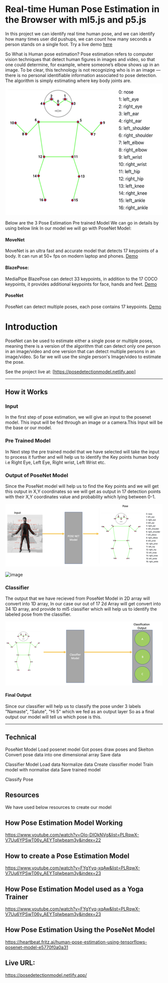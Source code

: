 # Real-time Human Pose Estimation in the Browser with ml5.js and p5.js
In this project we can identify real time human pose, and we can identify how many times user did pushups, we can count how many seconds a person stands on a single foot. Try a live demo [here](https://posedetectionmodel.netlify.app/)


So What is Human pose estimation?
Pose estimation refers to computer vision techniques that detect human figures in images and video, so that one could determine, for example, where someone’s elbow shows up in an image.
To be clear, this technology is not recognizing who is in an image — there is no personal identifiable information associated to pose detection. The algorithm is simply estimating where key body joints are.
![image](./docImages/pose_points.png)




Below are the 3 Pose Estimation Pre trained Model We can go in details by using below link In our model we will go with PoseNet Model: 

#### MoveNet
MoveNet is an ultra fast and accurate model that detects 17 keypoints of a body.
It can run at 50+ fps on modern laptop and phones. [Demo](https://storage.googleapis.com/tfjs-models/demos/pose-detection/index.html?model=movenet)


#### BlazePose:
MediaPipe BlazePose can detect 33 keypoints, in addition to the 17 COCO keypoints,
it provides additional keypoints for face, hands and feet. [Demo](https://storage.googleapis.com/tfjs-models/demos/pose-detection/index.html?model=blazepose)


#### PoseNet
PoseNet can detect multiple poses, each pose contains 17 keypoints. [Demo](https://storage.googleapis.com/tfjs-models/demos/pose-detection/index.html?model=posenet)


# Introduction

PoseNet can be used to estimate either a single pose or multiple poses, meaning there is a version of the algorithm
that can detect only one person in an image/video and one version that can detect multiple persons in an image/video. So far we
will use the single person's Image/video to estimate the pose.

See the project live at: [https://posedetectionmodel.netlify.app]

------------------------------------------------------------------------

## How it Works 

### Input

In the first step of pose estimation, we will give an input to the posenet model. This input will be fed
through an image or a camera.This Input will be the base or our model.

### Pre Trained Model

In Next step the pre trained model that we have selected will take the input to process it further and will help us to identify the Key points
human body i.e Right Eye, Left Eye, Right wrist, Left Wrist etc.

### Output of PoseNet Model

Since the PoseNet model will help us to find the Key points and we will get this output in X,Y coordinates so
we will get  as output in 17 detection points with their X,Y coordinates value and probability which lying between 0-1.

![image](./docImages/posenet_model.png)

![image](https://user-images.githubusercontent.com/36468856/119215104-37b9c580-bae9-11eb-842a-9f37b8efaa87.png)



### Classifier

The output that we have recieved from PoseNet Model in 2D array will convert into 1D array, In our case our out of 17 2d Array will get convert into 34 1D array,
and provide to ml5 classifier which will help us to identify the labeled pose from the classifier. 


![image](./docImages/classifier_model.png)


#### Final Output

Since our classifier will help us to classify the pose under 3 labels "Namaste", "Salute", "Hi 5" which we fed as an output layer
So as a final output our model will tell us which pose is this. 

-----------------------------------------------------------------------------------------------------

Technical
-----------------------------------------------------------------------------------------------------
PoseNet Model
	Load posenet model
	Got poses
		draw poses and Skelton
	Convert pose data into one dimensional array
	Save data

Classifier Model
	Load data
	Normalize data
	Create classifier model
	Train model with normalise data
	Save trained model

Classify Pose

Resources 
-----------------------------------------------------------------------------------------------------
We have used below resources to create our model

## How Pose Estimation Model Working

https://www.youtube.com/watch?v=OIo-DIOkNVg&list=PLRqwX-V7Uu6YPSwT06y_AEYTqIwbeam3y&index=22

## How to create a Pose Estimation Model

https://www.youtube.com/watch?v=FYgYyq-xqAw&list=PLRqwX-V7Uu6YPSwT06y_AEYTqIwbeam3y&index=23

## How Pose Estimation Model used as a Yoga Trainer

https://www.youtube.com/watch?v=FYgYyq-xqAw&list=PLRqwX-V7Uu6YPSwT06y_AEYTqIwbeam3y&index=23

## How Pose Estimation Using the PoseNet Model

https://heartbeat.fritz.ai/human-pose-estimation-using-tensorflows-posenet-model-e5770f0a0a31

## Live URL: 
https://posedetectionmodel.netlify.app/






